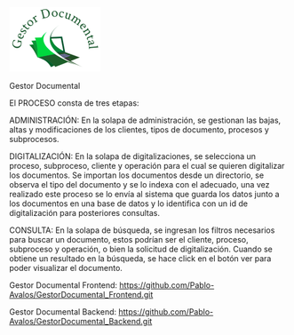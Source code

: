 ﻿![alt text](https://raw.githubusercontent.com/Pablo-Avalos/GestorDocumental_Documentacion/master/logoGestorDocumental.png)

Gestor Documental

El PROCESO consta de tres etapas:

ADMINISTRACIÓN: En la solapa de administración, se gestionan las bajas, altas y modificaciones de los clientes, tipos de documento, procesos y subprocesos.

DIGITALIZACIÓN: En la solapa de digitalizaciones, se selecciona un proceso, subproceso, cliente y operación para el cual se quieren digitalizar los documentos. Se importan los documentos desde un directorio, se observa el tipo del documento y se lo indexa con el adecuado, una vez realizado este proceso se lo envía al sistema que guarda los datos junto a los documentos en una base de datos y lo identifica con un id de digitalización para posteriores consultas. 

CONSULTA: En la solapa de búsqueda, se ingresan los filtros necesarios para buscar un documento, estos podrían ser el cliente, proceso, subproceso y operación, o bien la solicitud de digitalización. Cuando se obtiene un resultado en la búsqueda, se hace click en el botón ver para poder visualizar el documento.


Gestor Documental Frontend: https://github.com/Pablo-Avalos/GestorDocumental_Frontend.git

Gestor Documental Backend: https://github.com/Pablo-Avalos/GestorDocumental_Backend.git
